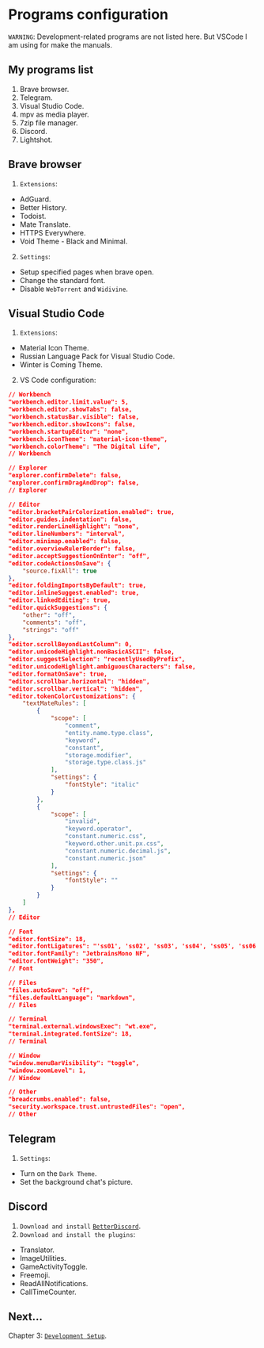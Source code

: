 # Programs configuration

`WARNING`: Development-related programs are not listed here. But VSCode I am using for make the manuals.  

## My programs list
1. Brave browser.
2. Telegram.
3. Visual Studio Code.
4. mpv as media player.
5. 7zip file manager.
6. Discord.
7. Lightshot.

## Brave browser
1. `Extensions`:
- AdGuard.
- Better History.
- Todoist.
- Mate Translate.
- HTTPS Everywhere.
- Void Theme - Black and Minimal.
2. `Settings`:
- Setup specified pages when brave open. 
- Change the standard font.
- Disable `WebTorrent` and `Widivine`.

## Visual Studio Code
1. `Extensions`:
- Material Icon Theme.
- Russian Language Pack for Visual Studio Code.
- Winter is Coming Theme.
2. VS Code configuration:
```json
// Workbench
"workbench.editor.limit.value": 5,
"workbench.editor.showTabs": false,
"workbench.statusBar.visible": false,
"workbench.editor.showIcons": false,
"workbench.startupEditor": "none",
"workbench.iconTheme": "material-icon-theme",
"workbench.colorTheme": "The Digital Life",
// Workbench

// Explorer
"explorer.confirmDelete": false,
"explorer.confirmDragAndDrop": false,
// Explorer

// Editor
"editor.bracketPairColorization.enabled": true,
"editor.guides.indentation": false,
"editor.renderLineHighlight": "none",
"editor.lineNumbers": "interval",
"editor.minimap.enabled": false,
"editor.overviewRulerBorder": false,
"editor.acceptSuggestionOnEnter": "off",
"editor.codeActionsOnSave": {
    "source.fixAll": true
},
"editor.foldingImportsByDefault": true,
"editor.inlineSuggest.enabled": true,
"editor.linkedEditing": true,
"editor.quickSuggestions": {
    "other": "off",
    "comments": "off",
    "strings": "off"
},
"editor.scrollBeyondLastColumn": 0,
"editor.unicodeHighlight.nonBasicASCII": false,
"editor.suggestSelection": "recentlyUsedByPrefix",
"editor.unicodeHighlight.ambiguousCharacters": false,
"editor.formatOnSave": true,
"editor.scrollbar.horizontal": "hidden",
"editor.scrollbar.vertical": "hidden",
"editor.tokenColorCustomizations": {
    "textMateRules": [
        {
            "scope": [
                "comment",
                "entity.name.type.class",
                "keyword",
                "constant",
                "storage.modifier",
                "storage.type.class.js"
            ],
            "settings": {
                "fontStyle": "italic"
            }
        },
        {
            "scope": [
                "invalid",
                "keyword.operator",
                "constant.numeric.css",
                "keyword.other.unit.px.css",
                "constant.numeric.decimal.js",
                "constant.numeric.json"
            ],
            "settings": {
                "fontStyle": ""
            }
        }
    ]
},
// Editor

// Font
"editor.fontSize": 18,
"editor.fontLigatures": "'ss01', 'ss02', 'ss03', 'ss04', 'ss05', 'ss06', 'zero', 'onum'",
"editor.fontFamily": "JetbrainsMono NF",
"editor.fontWeight": "350",
// Font

// Files
"files.autoSave": "off",
"files.defaultLanguage": "markdown",
// Files

// Terminal
"terminal.external.windowsExec": "wt.exe",
"terminal.integrated.fontSize": 18,
// Terminal

// Window
"window.menuBarVisibility": "toggle",
"window.zoomLevel": 1,
// Window

// Other
"breadcrumbs.enabled": false,
"security.workspace.trust.untrustedFiles": "open",
// Other
```

## Telegram
1. `Settings`:
- Turn on the `Dark Theme`.
- Set the background chat's picture.

## Discord
1. `Download and install` [`BetterDiscord`](https://betterdiscord.app/).
2. `Download and install the plugins`:
- Translator.
- ImageUtilities.
- GameActivityToggle.
- Freemoji.
- ReadAllNotifications.
- CallTimeCounter.

## Next...
Chapter 3: [`Development Setup`](./dev_setup.md).